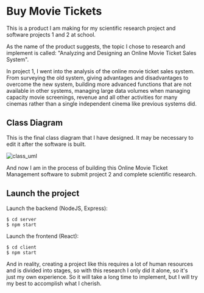# Buy Movie Tickets
This is a product I am making for my scientific research project and software projects 1 and 2 at school.

As the name of the product suggests, the topic I chose to research and implement is called: "Analyzing and Designing an Online Movie Ticket Sales System".

In project 1, I went into the analysis of the online movie ticket sales system. From surveying the old system, giving advantages and disadvantages to overcome the new system, building more advanced functions that are not available in other systems, managing large data volumes when managing capacity movie screenings, revenue and all other activities for many cinemas rather than a single independent cinema like previous systems did.

## Class Diagram
This is the final class diagram that I have designed. It may be necessary to edit it after the software is built.

![class_uml](https://github.com/VenusakaVXT/buy-movie-tickets/assets/125566811/c1547adb-54e6-4b29-81e9-d74c919bbbb0)

And now I am in the process of building this Online Movie Ticket Management software to submit project 2 and complete scientific research.

## Launch the project
Launch the backend (NodeJS, Express):
```
$ cd server
$ npm start
```

Launch the frontend (React):
```
$ cd client
$ npm start
```

And in reality, creating a project like this requires a lot of human resources and is divided into stages, so with this research I only did it alone, so it's just my own experience. So it will take a long time to implement, but I will try my best to accomplish what I cherish.
